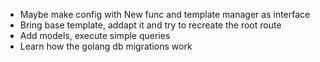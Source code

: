* Maybe make config with New func and template manager as interface
* Bring base template, addapt it and try to recreate the root route
* Add models, execute simple queries
* Learn how the golang db migrations work